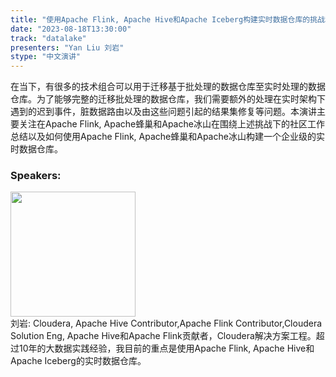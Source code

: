 ```yaml
---
title: "使用Apache Flink, Apache Hive和Apache Iceberg构建实时数据仓库的挑战和解决方案"
date: "2023-08-18T13:30:00" 
track: "datalake"
presenters: "Yan Liu 刘岩"
stype: "中文演讲"
---
```

在当下，有很多的技术组合可以用于迁移基于批处理的数据仓库至实时处理的数据仓库。为了能够完整的迁移批处理的数据仓库，我们需要额外的处理在实时架构下遇到的迟到事件，脏数据路由以及由这些问题引起的结果集修复等问题。本演讲主要关注在Apache Flink, Apache蜂巢和Apache冰山在围绕上述挑战下的社区工作总结以及如何使用Apache Flink, Apache蜂巢和Apache冰山构建一个企业级的实时数据仓库。
 ### Speakers: 
 <img src="https://img.bagevent.com/resource/20230507/0851597990.jpg" width="200" /><br>刘岩: Cloudera, Apache Hive Contributor,Apache Flink Contributor,Cloudera Solution Eng, Apache Hive和Apache Flink贡献者，Cloudera解决方案工程。超过10年的大数据实践经验，我目前的重点是使用Apache Flink, Apache Hive和Apache Iceberg的实时数据仓库。
 <br><br>